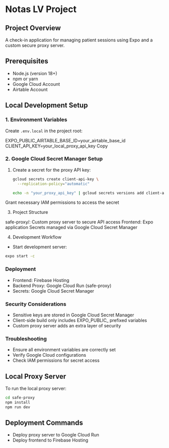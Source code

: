 # Notas LV Project

## Project Overview
A check-in application for managing patient sessions using Expo and a custom secure proxy server.

## Prerequisites
- Node.js (version 18+)
- npm or yarn
- Google Cloud Account
- Airtable Account

## Local Development Setup

### 1. Environment Variables
Create `.env.local` in the project root:

EXPO_PUBLIC_AIRTABLE_BASE_ID=your_airtable_base_id
CLIENT_API_KEY=your_local_proxy_api_key
Copy
### 2. Google Cloud Secret Manager Setup
1. Create a secret for the proxy API key:
   ```bash
   gcloud secrets create client-api-key \
     --replication-policy="automatic"

   echo -n "your_proxy_api_key" | gcloud secrets versions add client-api-key --data-file=-

Grant necessary IAM permissions to access the secret

3. Project Structure

safe-proxy/: Custom proxy server to secure API access
Frontend: Expo application
Secrets managed via Google Cloud Secret Manager

4. Development Workflow

- Start development server:
```bash
expo start -c
```

### Deployment

- Frontend: Firebase Hosting
- Backend Proxy: Google Cloud Run (safe-proxy)
- Secrets: Google Cloud Secret Manager

### Security Considerations

- Sensitive keys are stored in Google Cloud Secret Manager
- Client-side build only includes EXPO_PUBLIC_ prefixed variables
- Custom proxy server adds an extra layer of security

### Troubleshooting

- Ensure all environment variables are correctly set
- Verify Google Cloud configurations
- Check IAM permissions for secret access

## Local Proxy Server
To run the local proxy server:

```bash
cd safe-proxy
npm install
npm run dev
```

## Deployment Commands

- Deploy proxy server to Google Cloud Run
- Deploy frontend to Firebase Hosting